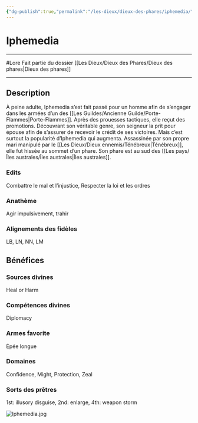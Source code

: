 ```yaml
---
{"dg-publish":true,"permalink":"/les-dieux/dieux-des-phares/iphemedia/"}
---
```


# Iphemedia
---
#Lore
Fait partie du dossier [[Les Dieux/Dieux des Phares/Dieux des phares\|Dieux des phares]]

-------
## Description
À peine adulte, Iphemedia s’est fait passé pour un homme afin de s’engager dans les armées d’un des [[Les Guildes/Ancienne Guilde/Porte-Flammes\|Porte-Flammes]]. Après des prouesses tactiques, elle reçut des promotions. Découvrant son véritable genre, son seigneur la prit pour épouse afin de s’assurer de recevoir le crédit de ses victoires. Mais c’est surtout la popularité d’Iphemedia qui augmenta. Assassinée par son propre mari manipulé par le [[Les Dieux/Dieux ennemis/Ténébreux\|Ténébreux]], elle fut hissée au sommet d’un phare.
Son phare est au sud des [[Les pays/Îles australes/Îles australes\|Îles australes]].
### Edits
Combattre le mal et l’injustice, Respecter la loi et les ordres
### Anathème
Agir impulsivement, trahir
### Alignements des fidèles
LB, LN, NN, LM
## Bénéfices
### Sources divines
Heal or Harm
### Compétences divines
Diplomacy
### Armes favorite
Épée longue
### Domaines
Confidence, Might, Protection, Zeal
### Sorts des prêtres
1st: illusory disguise, 2nd: enlarge, 4th: weapon storm

![Iphemedia.jpg](/img/user/_Images/Iphemedia.jpg)